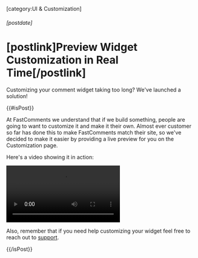 [category:UI & Customization]

###### [postdate]
# [postlink]Preview Widget Customization in Real Time[/postlink]

Customizing your comment widget taking too long? We've launched a solution!

{{#isPost}}

At FastComments we understand that if we build something, people are going to want to customize it and make it their own. Almost ever customer so far
has done this to make FastComments match their site, so we've decided to make it easier by providing a live preview for you on the Customization page.

Here's a video showing it in action:

<video src="images/fc-customization-preview-demo.mp4" autoplay controls alt="Widget Customization Preview Demo" title="Widget Customization Preview Demo"></video>

Also, remember that if you need help customizing your widget feel free to reach out to <a href="https://fastcomments.com/auth/my-account/help" target="_blank">support</a>.

{{/isPost}}
